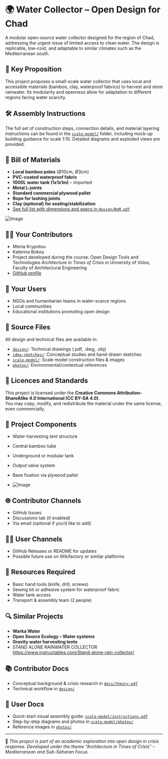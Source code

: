 
# 🌍 Water Collector – Open Design for Chad

A modular open-source water collector designed for the region of Chad, addressing the urgent issue of limited access to clean water. The design is replicable, low-cost, and adaptable to similar climates such as the Mediterranean south.

## 📌 Key Proposition

This project proposes a small-scale water collector that uses local and accessible materials (bamboo, clay, waterproof fabrics) to harvest and store rainwater. Its modularity and openness allow for adaptation to different regions facing water scarcity.

## 🛠️ Assembly Instructions

The full set of construction steps, connection details, and material layering instructions can be found in the [`scale-model/`](./scale-model/) folder, including mock-up building guidance for scale 1:10. Detailed diagrams and exploded views are provided.

## 🧾 Bill of Materials

- **Local bamboo poles** (Ø10cm, Ø3cm)
- **PVC-coated waterproof fabric**
- **1000L water tank (1x1x1m)** – imported
- **Metal L-joints**
- **Standard commercial plywood pallet**
- **Rope for lashing joints**
- **Clay (optional) for sealing/stabilization**
- [See full list with dimensions and specs in `design/BoM.pdf`](./design/)


![Image](https://github.com/user-attachments/assets/b9aa597f-94d9-410b-88df-48d6ce7aa816)

## 👩‍💻 Your Contributors

- Menia Krypotou
- Katerina Bokou 
- Project developed during the course: Open Design Tools and Technologies *Architecture in Times of Crisis* in University of Volos, Faculty of Architectural Engineering 
- [GitHub profile](https://github.com/MeniaKrypotou)

## 👥 Your Users

- NGOs and humanitarian teams in water-scarce regions
- Local communities
- Educational institutions promoting open design

## 💾 Source Files

All design and technical files are available in:

- [`design/`](./design/): Technical drawings (.pdf, .dwg, .obj)
- [`idea-sketches/`](./idea-sketches/): Conceptual studies and hand-drawn sketches
- [`scale-model/`](./scale-model/): Scale model construction files & images
- [`photos/`](./photos/): Environmental/contextual references

## 📜 Licences and Standards

This project is licensed under the **Creative Commons Attribution-ShareAlike 4.0 International (CC BY-SA 4.0)**.  
You may copy, modify, and redistribute the material under the same license, even commercially.

## 🧩 Project Components

- Water-harvesting tent structure
- Central bamboo tube
- Underground or modular tank
- Output valve system
- Base fixation via plywood pallet

- ![Image](https://github.com/user-attachments/assets/3eadfa3f-4f9e-4ed8-8f32-9493a263d48a)

## 🌐 Contributor Channels

- GitHub Issues
- Discussions tab (if enabled)
- Via email (optional if you’d like to add)

## 🧑‍🏫 User Channels

- GitHub Releases or README for updates
- Possible future use on Wikifactory or similar platforms

## 🧰 Resources Required

- Basic hand tools (knife, drill, screws)
- Sewing kit or adhesive system for waterproof fabric
- Water tank access
- Transport & assembly team (2 people)

## 🔍 Similar Projects

- **Warka Water**
- **Open Source Ecology – Water systems**
- **Gravity water harvesting tents**
- STAND ALONE RAINWATER COLLECTOR https://www.instructables.com/Stand-alone-rain-collector/

## 📚 Contributor Docs

- Conceptual background & crisis research in [`docs/theory.pdf`](./docs/) 
- Technical workflow in [`design/`](./design/)

## 📖 User Docs

- Quick-start visual assembly guide: [`scale-model/instructions.pdf`](./scale-model/)
- Step-by-step diagrams and photos in [`scale-model/photos/`](./scale-model/photos/)
- Reference images in [`photos/`](./photos/)

---

📢 *This project is part of an academic exploration into open design in crisis response. Developed under the theme “Architecture in Times of Crisis” – Mediterranean and Sub-Saharan Focus.*
